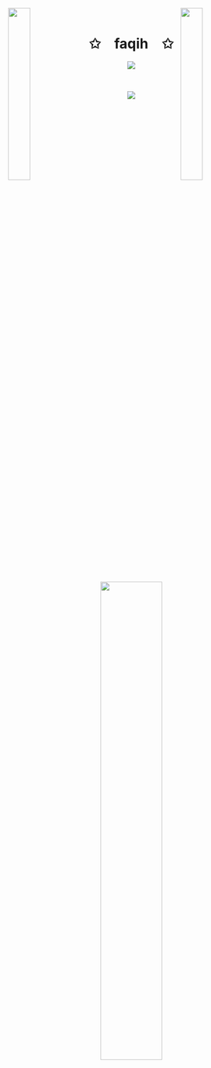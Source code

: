 <img align="left" src="https://user-images.githubusercontent.com/65187002/144930161-2f783401-8d27-4fdf-a2f7-cc0ba32f1f1f.gif" width="30%" style="display:inline;"><img align="right" src="https://user-images.githubusercontent.com/65187002/144930161-2f783401-8d27-4fdf-a2f7-cc0ba32f1f1f.gif" width="30%" style="display:inline;">
<br>
<p align="center">
    <h1 align="center">✩&emsp;faqih&emsp;✩</h1>
</p>
<p align="center">
    <img src="https://readme-typing-svg.herokuapp.com/?lines=Yoooooooooooooooo;Welcome+to+my+profile!;Have+a+look+around!&font=Fira%20Code&color=%23D62F79&center=true&width=280&height=50">
</p>
<br>
<p align="center">
    <img id="preview" src="https://komarev.com/ghpvc/?username=ahmadfaqih796&color=grey">
</p>
<p align="center">
<!--     <a href="https://leetcode.com/ahmadfaqih796/"><img width="48%" src="https://leetcode.card.workers.dev/ahmadfaqih796?theme=dark&font=baloo&extension=null&border=2&border_radius=8"></a> -->
    <a href="https://github.com/ahmadfaqih796"><img width="50%" src="https://github-readme-stats.vercel.app/api/top-langs/?username=ahmadfaqih796&theme=dark&hide=html,css,cmake&layout=compact&langs_count=5&bg_color=101010&hide_title=true"></a>
</p>
